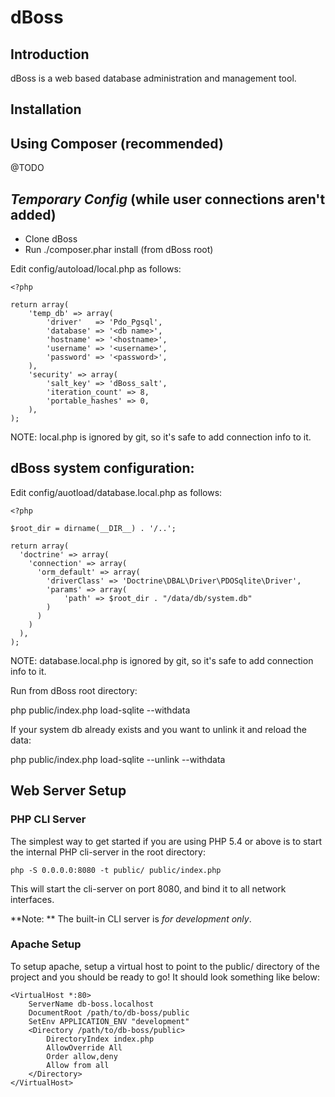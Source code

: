 dBoss
=======================

Introduction
------------
dBoss is a web based database administration and management tool.

Installation
------------

Using Composer (recommended)
----------------------------

@TODO

*Temporary Config* (while user connections aren't added)
--------------------------------------------------------

- Clone dBoss
- Run ./composer.phar install (from dBoss root)

Edit config/autoload/local.php as follows:

    <?php

    return array(
        'temp_db' => array(
            'driver'   => 'Pdo_Pgsql',
            'database' => '<db name>',
            'hostname' => '<hostname>',
            'username' => '<username>',
            'password' => '<password>',
        ),
        'security' => array(
            'salt_key' => 'dBoss_salt',
            'iteration_count' => 8,
            'portable_hashes' => 0,
        ),
    );

NOTE: local.php is ignored by git, so it's safe to add connection info to it.

dBoss system configuration:
---------------------------

Edit config/auotload/database.local.php as follows:

    <?php
    
    $root_dir = dirname(__DIR__) . '/..';
    
    return array(
      'doctrine' => array(
        'connection' => array(
          'orm_default' => array(
            'driverClass' => 'Doctrine\DBAL\Driver\PDOSqlite\Driver',
            'params' => array(
                'path' => $root_dir . "/data/db/system.db"
            )
          )
        )
      ),
    );
    
NOTE: database.local.php is ignored by git, so it's safe to add connection info to it.

Run from dBoss root directory:

php public/index.php load-sqlite --withdata

If your system db already exists and you want to unlink it and reload the data:

php public/index.php load-sqlite --unlink --withdata

Web Server Setup
----------------

### PHP CLI Server

The simplest way to get started if you are using PHP 5.4 or above is to start the internal PHP cli-server in the root directory:

    php -S 0.0.0.0:8080 -t public/ public/index.php

This will start the cli-server on port 8080, and bind it to all network
interfaces.

**Note: ** The built-in CLI server is *for development only*.

### Apache Setup

To setup apache, setup a virtual host to point to the public/ directory of the
project and you should be ready to go! It should look something like below:

    <VirtualHost *:80>
        ServerName db-boss.localhost
        DocumentRoot /path/to/db-boss/public
        SetEnv APPLICATION_ENV "development"
        <Directory /path/to/db-boss/public>
            DirectoryIndex index.php
            AllowOverride All
            Order allow,deny
            Allow from all
        </Directory>
    </VirtualHost>
